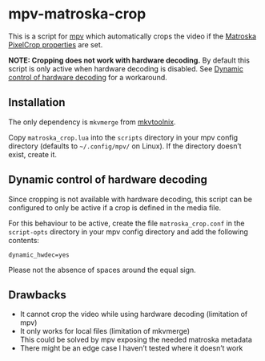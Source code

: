 # mpv-matroska-crop

This is a script for [mpv](https://mpv.io/) which automatically crops the video
if the [Matroska PixelCrop
properties](https://www.matroska.org/technical/specs/index.html#PixelCropBottom)
are set.

**NOTE: Cropping does not work with hardware decoding.** By default this script
is only active when hardware decoding is disabled. See [Dynamic control of
hardware decoding](#dynamic-control-of-hardware-decoding) for a workaround.

## Installation

The only dependency is `mkvmerge` from
[mkvtoolnix](https://mkvtoolnix.download/).

Copy `matroska_crop.lua` into the `scripts` directory in your mpv config
directory (defaults to `~/.config/mpv/` on Linux). If the directory doesn’t
exist, create it.

## Dynamic control of hardware decoding

Since cropping is not available with hardware decoding, this script can be
configured to only be active if a crop is defined in the media file.

For this behaviour to be active, create the file `matroska_crop.conf` in the
`script-opts` directory in your mpv config directory and add the following
contents:

```
dynamic_hwdec=yes
```

Please not the absence of spaces around the equal sign.

## Drawbacks

 * It cannot crop the video while using hardware decoding (limitation of mpv)
 * It only works for local files (limitation of mkvmerge)  
   This could be solved by mpv exposing the needed matroska metadata
 * There might be an edge case I haven’t tested where it doesn’t work
